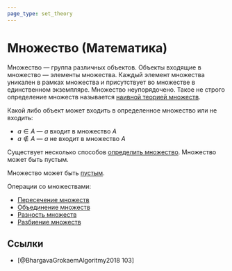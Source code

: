 ```yaml
---
page_type: set_theory
---
```

# Множество (Математика)

Множество — группа различных объектов. Объекты входящие в множество — элементы множества. Каждый элемент множества уникален в рамках множества и присутствует во множестве в единственном экземпляре. Множество неупорядочено. Такое не строго определение множеств называется [наивной теорией множеств]([[20221101230826]]).

Какой либо объект может входить в определенное множество или не входить:

* $a \in A$ — $a$ входит в множество $A$
* $a \notin A$ — $a$ не входит в множество $A$

Существует несколько способов [определить множество]([[20221031234358]]). Множество может быть пустым.

Множество может быть [пустым]([[20221125204951]]).

Операции со множествами:

* [Пересечение множеств]([[20221102002259]])
* [Объединение множеств]([[20221106003014]])
* [Разность множеств]([[20221120191341]])
* [Разбиение множеств]([[20221120185302]])

## Ссылки

- [@BhargavaGrokaemAlgoritmy2018 103]